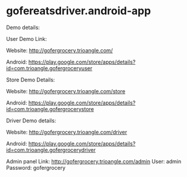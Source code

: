 # gofereatsdriver.android-app

Demo details:

User Demo Link:

Website: http://gofergrocery.trioangle.com/

Android: https://play.google.com/store/apps/details?id=com.trioangle.gofergroceryuser

Store Demo Details:

Website: http://gofergrocery.trioangle.com/store

Android: https://play.google.com/store/apps/details?id=com.trioangle.gofergrocerystore

Driver Demo details:

Website: http://gofergrocery.trioangle.com/driver

Android: https://play.google.com/store/apps/details?id=com.trioangle.gofergrocerydriver

Admin panel Link: http://gofergrocery.trioangle.com/admin
User: admin
Password: gofergrocery